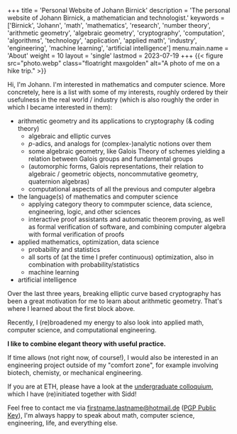 +++
title = 'Personal Website of Johann Birnick'
description = 'The personal website of Johann Birnick, a mathematician and technologist.'
keywords = ['Birnick', 'Johann', 'math', 'mathematics', 'research', 'number theory', 'arithmetic geometry', 'algebraic geometry', 'cryptography', 'computation', 'algorithms', 'technology', 'application', 'applied math', 'industry', 'engineering', 'machine learning', 'artificial intelligence']
menu.main.name = 'About'
weight = 10
layout = 'single'
lastmod = 2023-07-19
+++
{{< figure src="photo.webp" class="floatright maxgolden" alt="A photo of me on a hike trip." >}}

Hi, I'm Johann. I'm interested in mathematics and computer science.
More concretely, here is a list with some of my interests, roughly ordered by their usefulness in the real world / industry (which is also roughly the order in which I became interested in them):

- arithmetic geometry and its applications to cryptography (& coding theory)
  * algebraic and elliptic curves
  * $p$-adics, and analogs for (complex-)analytic notions over them
  * some algebraic geometry, like Galois Theory of schemes yielding a relation between Galois groups and fundamental groups
  * (automorphic forms, Galois representations, their relation to algebraic / geometric objects, noncommutative geometry, quaternion algebras)
  * computational aspects of all the previous and computer algebra
- the language(s) of mathematics and computer science
  * applying category theory to commputer science, data science, engineering, logic, and other sciences
  * interactive proof assistants and automatic theorem proving, as well as formal verification of software, and combining computer algebra with formal verification of proofs
- applied mathematics, optimization, data science
  * probability and statistics
  * all sorts of (at the time I prefer continuous) optimization, also in combination with probability/statistics
  * machine learning
- artificial intelligence

Over the last three years, breaking elliptic curve based cryptography has been a great motivation for me to learn about arithmetic geometry.
That's where I learned about the first block above.

Recently, I (re)broadened my energy to also look into applied math, computer science, and computational engineering.

**I like to combine elegant theory with useful practice.**

If time allows (not right now, of course!), I would also be interested in an engineering project outside of my "comfort zone", for example involving biotech, chemisty, or mechanical engineering.

If you are at ETH, please have a look at the [undergraduate colloquium](https://zucmap.ethz.ch/), which I have (re)initiated together with Sidd!

Feel free to contact me via firstname.lastname@hotmail.de ([PGP Public Key](pgp-public-key.asc)), I'm always happy to speak about math, computer science, engineering, life, and everything else.
